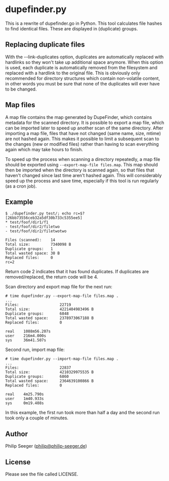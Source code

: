 dupefinder.py
=============

This is a rewrite of dupefinder.go in Python.
This tool calculates file hashes to find identical files.
These are displayed in (duplicate) groups.



Replacing duplicate files
-------------------------

With the --link-duplicates option, duplicates are automatically
replaced with hardlinks so they won't take up additional space anymore.
When this option is used, each duplicate is automatically
removed from the filesystem and replaced with a hardlink to the original file.
This is obviously only recommended for directory structures which
contain non-volatile content, in other words you must be sure that
none of the duplicates will ever have to be changed.



Map files
---------

A map file contains the map generated by DupeFinder, which contains
metadata for the scanned directory.
It is possible to export a map file, which can be imported later to speed up
another scan of the same directory.
After importing a map file, files that have not changed
(same name, size, mtime) are not hashed again.
This makes it possible to limit a subsequent scan to the changes
(new or modified files) rather than having to scan everything again
which may take hours to finish.

To speed up the process when scanning a directory repeatedly,
a map file should be exported using `--export-map-file files.map`.
This map should then be imported when the directory is scanned again,
so that files that haven't changed since last time aren't hashed again.
This will considerably speed up the process and save time,
especially if this tool is run regularly (as a cron job).



Example
-------

```
$ ./dupefinder.py test/; echo rc=$?
[26bb73556ceb32a5df30b733c5355ee5]
* test/foof/dir1/f1
- test/foof/dir2/filetwo
- test/foof/dir2/filetwotwo

Files (scanned):	14
Total size:		    7340098 B
Duplicate groups:	1
Total wasted space:	30 B
Replaced files:		0
rc=2
```

Return code 2 indicates that it has found duplicates.
If duplicates are removed/replaced, the return code will be 4.

Scan directory and export map file for the next run:
```
# time dupefinder.py --export-map-file files.map .
...
Files:                  22719
Total size:             4221404983496 B
Duplicate groups:       6848
Total wasted space:     2378973067188 B
Replaced files:         0

real    1088m56.207s
user    216m4.000s
sys     36m41.507s
```

Second run, import map file:
```
# time dupefinder.py --import-map-file files.map .
...
Files:                  22837
Total size:             4210329975535 B
Duplicate groups:       6860
Total wasted space:     2364639100866 B
Replaced files:         0

real    4m25.790s
user    1m40.933s
sys     0m19.408s
```

In this example, the first run took more than half a day
and the second run took only a couple of minutes.




Author
------

Philip Seeger (philip@philip-seeger.de)



License
-------

Please see the file called LICENSE.



